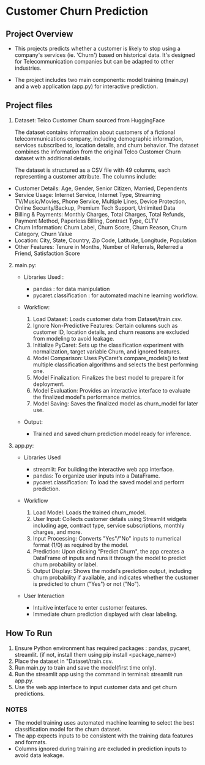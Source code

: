 # Customer Churn Prediction

## Project Overview
*  This projects predicts whether a customer is likely to stop using a company's services (ie. 'Churn') based on historical data. It's designed for Telecommunication companies but can be adapted to other industries.

* The project includes two main components: model training (main.py) and a web application (app.py) for interactive prediction.

## Project files
1. Dataset: Telco Customer Churn sourced from HuggingFace
    
    The dataset contains information about customers of a fictional telecommunications company, including demographic information, services subscribed to, location details, and churn behavior. The dataset combines the information from the original Telco Customer Churn dataset with additional details.

    The dataset is structured as a CSV file with 49 columns, each representing a customer attribute. The columns include:
* Customer Details: Age, Gender, Senior Citizen, Married, Dependents
* Service Usage: Internet Service, Internet Type, Streaming TV/Music/Movies, Phone Service, Multiple Lines, Device Protection, Online Security/Backup, Premium Tech Support, Unlimited Data
* Billing & Payments: Monthly Charges, Total Charges, Total Refunds, Payment Method, Paperless Billing, Contract Type, CLTV
* Churn Information: Churn Label, Churn Score, Churn Reason, Churn Category, Churn Value
* Location: City, State, Country, Zip Code, Latitude, Longitude, Population
* Other Features: Tenure in Months, Number of Referrals, Referred a Friend, Satisfaction Score

2. main.py:
    * Libraries Used : 
        * pandas : for data manipulation
        * pycaret.classification : for automated machine learning workflow.

    * Workflow:
        1. Load Dataset: Loads customer data from Dataset/train.csv.
        2. Ignore Non-Predictive Features: Certain columns such as customer ID, location details, and churn reasons are excluded from modeling to avoid leakage.
        3. Initialize PyCaret: Sets up the classification experiment with normalization, target variable Churn, and ignored features.
        4. Model Comparison: Uses PyCaret’s compare_models() to test multiple classification algorithms and selects the best performing one.
        5. Model Finalization: Finalizes the best model to prepare it for deployment.
        6. Model Evaluation: Provides an interactive interface to evaluate the finalized model's performance metrics.
        7. Model Saving: Saves the finalized model as churn_model for later use.

    * Output:

        * Trained and saved churn prediction model ready for inference.

3. app.py:
    * Libraries Used
        * streamlit: For building the interactive web app interface.
        * pandas: To organize user inputs into a DataFrame.
        * pycaret.classification: To load the saved model and perform prediction.

    * Workflow
        1. Load Model: Loads the trained churn_model.
        2. User Input: Collects customer details using Streamlit widgets including age, contract type, service subscriptions, monthly charges, and more.
        3. Input Processing: Converts "Yes"/"No" inputs to numerical format (1/0) as required by the model.
        4. Prediction: Upon clicking "Predict Churn", the app creates a DataFrame of inputs and runs it through the model to predict churn probability or label.
        5. Output Display: Shows the model’s prediction output, including churn probability if available, and indicates whether the customer is predicted to churn ("Yes") or not ("No").

    * User Interaction
        * Intuitive interface to enter customer features.
        * Immediate churn prediction displayed with clear labeling.

## How To Run

1. Ensure Python environment has required packages : pandas, pycaret, streamlit. (if not, install them using pip install <package_name>)
2. Place the dataset in "Dataset/train.csv.
3. Run main.py to train and save the model(first time only).
4. Run the streamlit app using the command in terminal: streamlit run app.py.
5. Use the web app interface to input customer data and get churn predictions.


### NOTES
* The model training uses automated machine learning to select the best classification model for the churn dataset.
* The app expects inputs to be consistent with the training data features and formats. 
* Columns ignored during training are excluded in prediction inputs to avoid data leakage.

        

